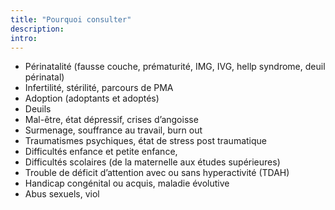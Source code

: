 ```yaml
---
title: "Pourquoi consulter"
description:
intro: 
---
```


- Périnatalité (fausse couche, prématurité, IMG, IVG, hellp syndrome, deuil périnatal)
- Infertilité, stérilité, parcours de PMA 
- Adoption (adoptants et adoptés)
- Deuils
- Mal-être, état dépressif, crises d’angoisse
- Surmenage, souffrance au travail, burn out 
- Traumatismes psychiques, état de stress post traumatique 
- Difficultés enfance et petite enfance, 
- Difficultés scolaires (de la maternelle aux études supérieures)
- Trouble de déficit d’attention avec ou sans hyperactivité (TDAH)
- Handicap congénital ou acquis, maladie évolutive 
- Abus sexuels, viol
 

